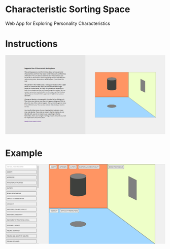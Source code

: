 # Characteristic Sorting Space

Web App for Exploring Personality Characteristics

# Instructions

![Instructions](instructions.png?raw=true)

# Example

![Example](example.png?raw=true)